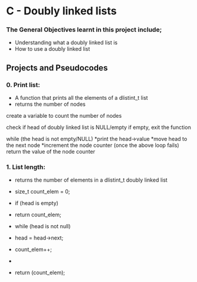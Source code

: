 # C - Doubly linked lists

### The General Objectives learnt in this project include;
- Understanding what a doubly linked list is
- How to use a doubly linked list

## Projects and Pseudocodes

### 0. Print list:
- A function that prints all the elements of a dlistint_t list
- returns the number of nodes

create a variable to count the number of nodes

check if head of doubly linked list is NULL/empty
      if empty, exit the function

while (the head is not empty/NULL)
      *print the head->value
      *move head to the next node
      *increment the node counter
(once the above loop fails)
return the value of the node counter

### 1. List length:
- returns the number of elements in a dlistint_t doubly linked list

* size_t count_elem = 0;
* if (head is empty)
*  return count_elem;

* while (head is not null)
* 	head = head->next;
*	count_elem++;
*
* return (count_elem);